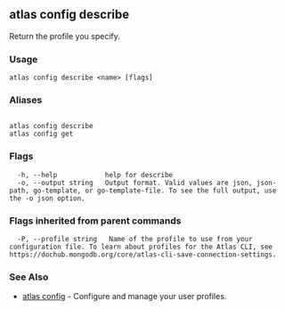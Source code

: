 ## atlas config describe

Return the profile you specify.


### Usage
```
atlas config describe <name> [flags]
```

### Aliases
```

atlas config describe
atlas config get
```



### Flags

```
  -h, --help            help for describe
  -o, --output string   Output format. Valid values are json, json-path, go-template, or go-template-file. To see the full output, use the -o json option.

```


### Flags inherited from parent commands

```
  -P, --profile string   Name of the profile to use from your configuration file. To learn about profiles for the Atlas CLI, see https://dochub.mongodb.org/core/atlas-cli-save-connection-settings.

```

### See Also


* [atlas config](atlas_config.md)	- Configure and manage your user profiles.



